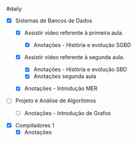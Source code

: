 #daily 

- [x] Sistemas de Bancos de Dados
	- [x] Assistir vídeo referente à primeira aula.
		- [x] Anotações - História e evolução SGBD
	- [x] Assistir vídeo referente à segunda aula.
		- [x] Anotações - História e evolução SBD
		- [x] Anotações segunda aula 
	- [x] Anotações - Introdução MER
	

- [ ]  Projeto e Análise de Algorítimos
	- [ ] Anotações - Introdução de Grafos 


- [x]  Compiladores 1
	- [x] Anotações
